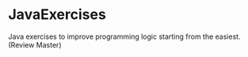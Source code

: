 # JavaExercises
Java exercises to improve programming logic starting from the easiest.
(Review Master)

